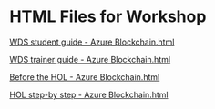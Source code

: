 ﻿# HTML Files for Workshop
[WDS student guide - Azure Blockchain.html](https://cloudworkshop.blob.core.windows.net/azure-blockchain/Whiteboard%20design%20session/WDS%20student%20guide%20-%20Azure%20Blockchain.html)

[WDS trainer guide - Azure Blockchain.html](https://cloudworkshop.blob.core.windows.net/azure-blockchain/Whiteboard%20design%20session/WDS%20trainer%20guide%20-%20Azure%20Blockchain.html)

[Before the HOL - Azure Blockchain.html](https://cloudworkshop.blob.core.windows.net/azure-blockchain/Hands-on%20lab/Before%20the%20HOL%20-%20Azure%20Blockchain.html)

[HOL step-by step - Azure Blockchain.html](https://cloudworkshop.blob.core.windows.net/azure-blockchain/Hands-on%20lab/HOL%20step-by%20step%20-%20Azure%20Blockchain.html)

